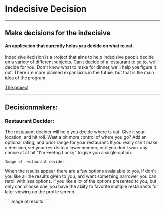 # Indecisive Decision #
---
## Make decisions for the indecisive

#### An application that currently helps you decide on what to eat. ####


Indecisive decision is a project that aims to help indecisive people decide on a variety of different subjects. Can't decide of a restaurant to go to, we'll decide for you. Don't know what to make for dinner, we'll help you figure it out. There are more planned expansions in the future, but that is the main idea of the program.

<a href="http://indecisive_decision.net">The project</a> 

---
## Decisionmakers:

### Restaurant Decider:

The restaurant decider will help you decide where to eat. Give it your location, and hit roll. Want a bit more control of where you go? Add an optional rating, and price range for your restaurant. If you really can't make a decision, set your results to a lower number, or if you don't want any choice at all hit "I'm Feeling Lucky" to give you a single option.

``` Image of restaurant decider ```

When the results appear, there are a few options avaialable to you, if don't you like all the results given to you, and want something narrower, you can reroll with less options. If you like a lot of the options presented to you, but only can choose one, you have the abiity to favorite multiple restaurants for later viewing on the profile screen.

``` Image of results ````

